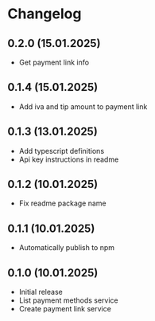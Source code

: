 # Changelog

## 0.2.0 (15.01.2025)

- Get payment link info 

## 0.1.4 (15.01.2025)

- Add iva and tip amount to payment link

## 0.1.3 (13.01.2025)

- Add typescript definitions
- Api key instructions in readme

## 0.1.2 (10.01.2025)

- Fix readme package name

## 0.1.1 (10.01.2025)

- Automatically publish to npm

## 0.1.0 (10.01.2025)

- Initial release
- List payment methods service
- Create payment link service
